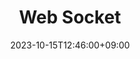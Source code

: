 ---
title: Web Socket
date: 2023-10-15T12:46:00+09:00
description: 하나의 TCP 접속에 전이중 통신 채널을 제공하는 컴퓨터 통신 프로토콜
linkTitle: Web Socket
nav_weight: 3
nav_icon:
  vendor: bs
  name: book
  color: indigo
featured: true  
series:  
 - Network
 - Protocol
 - Web Socket
categories:
 - Network 
 - Protocol
 - Web Socket
tags:
 - Network
 - Protocol
 - Web Socket
---